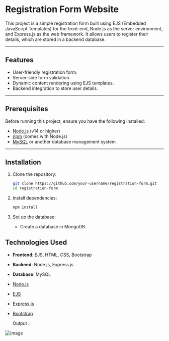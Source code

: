 # Registration Form Website

This project is a simple registration form built using EJS (Embedded JavaScript Templates) for the front-end, Node.js as the server environment, and Express.js as the web framework. It allows users to register their details, which are stored in a backend database.

---

## Features

- User-friendly registration form.
- Server-side form validation.
- Dynamic content rendering using EJS templates.
- Backend integration to store user details.

---

## Prerequisites

Before running this project, ensure you have the following installed:

- [Node.js](https://nodejs.org/) (v14 or higher)
- [npm](https://www.npmjs.com/) (comes with Node.js)
- [MySQL](https://www.mysql.com/) or another database management system

---

## Installation

1. Clone the repository:

   ```bash
   git clone https://github.com/your-username/registration-form.git
   cd registration-form
   ```

2. Install dependencies:

   ```bash
   npm install
   ```

3. Set up the database:

   - Create a database in MongoDB.

## Technologies Used

- **Frontend**: EJS, HTML, CSS, Bootstrap
- **Backend**: Node.js, Express.js
- **Database**: MySQL

- [Node.js](https://nodejs.org/)
- [EJS](https://ejs.co/)
- [Express.js](https://expressjs.com/)
- [Bootstrap](https://getbootstrap.com/)

  Output ::

  
![image](https://github.com/user-attachments/assets/b95d614b-00e1-4244-a758-b198fa776380)

